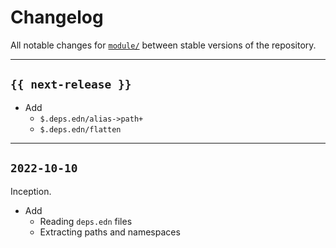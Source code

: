 # Changelog

All notable changes for [`module/`](../deps.edn) between stable versions of the
repository.


---


## `{{ next-release }}`

- Add
    - `$.deps.edn/alias->path+`
    - `$.deps.edn/flatten`

---


## `2022-10-10`

Inception.

- Add
    - Reading `deps.edn` files
    - Extracting paths and namespaces
